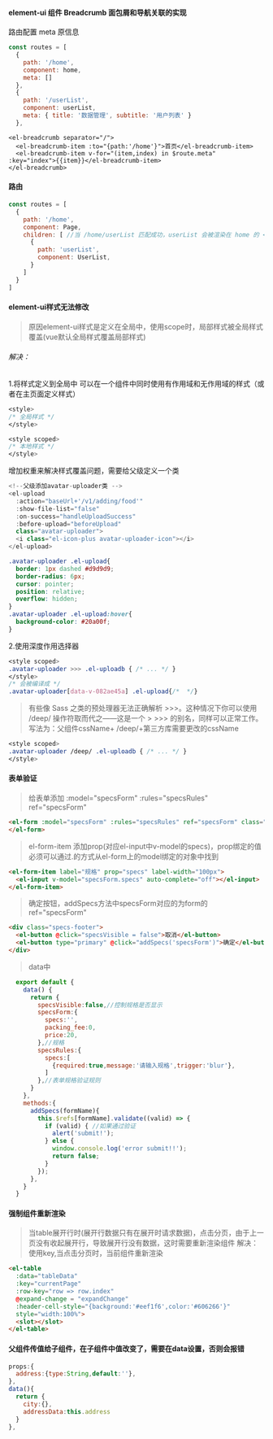 #### element-ui 组件 Breadcrumb 面包屑和导航关联的实现

路由配置 meta 原信息

```javascript
const routes = [
  {
    path: '/home',
    component: home,
    meta: []
  },
  {
    path: '/userList',
    component: userList,
    meta: { title: '数据管理', subtitle: '用户列表' }
  },
```

```
<el-breadcrumb separator="/">
  <el-breadcrumb-item :to="{path:'/home'}">首页</el-breadcrumb-item>
  <el-breadcrumb-item v-for="(item,index) in $route.meta" :key="index">{{item}}</el-breadcrumb-item>
</el-breadcrumb>
```

>

#### 路由

```javascript
const routes = [
  {
    path: '/home',
    component: Page,
    children: [ //当 /home/userList 匹配成功，userList 会被渲染在 home 的 <router-view> 中
      {
        path: 'userList',
        component: UserList,
      }
    ]
  }
]

```
#### element-ui样式无法修改
> 原因element-ui样式是定义在全局中，使用scope时，局部样式被全局样式覆盖(vue默认全局样式覆盖局部样式)
###### 解决：
1.将样式定义到全局中 可以在一个组件中同时使用有作用域和无作用域的样式（或者在主页面定义样式）
```css
<style>
/* 全局样式 */
</style>

<style scoped>
/* 本地样式 */
</style>
```
增加权重来解决样式覆盖问题，需要给父级定义一个类
```javascript
<!--父级添加avatar-uploader类 -->
<el-upload
  :action="baseUrl+'/v1/adding/food'"
  :show-file-list="false"
  :on-success="handleUploadSuccess"
  :before-upload="beforeUpload"
  class="avatar-uploader">
  <i class="el-icon-plus avatar-uploader-icon"></i>
</el-upload>
```
```css
.avatar-uploader .el-upload{
  border: 1px dashed #d9d9d9;
  border-radius: 6px;
  cursor: pointer;
  position: relative;
  overflow: hidden;
}
.avatar-uploader .el-upload:hover{
  background-color: #20a00f;
}
```
2.使用深度作用选择器 
```css
<style scoped>
.avatar-uploader >>> .el-uploadb { /* ... */ }
</style>
/* 会被编译成 */
.avatar-uploader[data-v-082ae45a] .el-upload{/*  */}
```
>有些像 Sass 之类的预处理器无法正确解析 >>>。这种情况下你可以使用 /deep/ 操作符取而代之——这是一个 > >>> 的别名，同样可以正常工作。
> 写法为：父组件cssName+ /deep/+第三方库需要更改的cssName 
```css
<style scoped>
.avatar-uploader /deep/ .el-uploadb { /* ... */ }
</style>
```

#### 表单验证
>给表单添加 :model="specsForm" :rules="specsRules" ref="specsForm"
```html
<el-form :model="specsForm" :rules="specsRules" ref="specsForm" class="demo-ruleForm">
</el-form>
```
>el-form-item 添加prop(对应el-input中v-model的specs)，prop绑定的值必须可以通过.的方式从el-form上的model绑定的对象中找到
```html
<el-form-item label="规格" prop="specs" label-width="100px">
  <el-input v-model="specsForm.specs" auto-complete="off"></el-input>
</el-form-item>
```
>确定按钮，addSpecs方法中specsForm对应的为form的ref="specsForm"
```html
<div class="specs-footer">
  <el-button @click="specsVisible = false">取消</el-button>
  <el-button type="primary" @click="addSpecs('specsForm')">确定</el-button>
</div>
```
>data中
```javascript
  export default {
    data() {
      return {
        specsVisible:false,//控制规格是否显示
        specsForm:{
          specs:'',
          packing_fee:0,
          price:20,
        },//规格
        specsRules:{
          specs:[
            {required:true,message:'请输入规格',trigger:'blur'},
          ]
        },//表单规格验证规则        
      }
    },
    methods:{
      addSpecs(formName){
        this.$refs[formName].validate((valid) => {
          if (valid) { //如果通过验证
            alert('submit!');
          } else {
            window.console.log('error submit!!');
            return false;
          }
        });
      },
    }
  }
```
#### 强制组件重新渲染
>当table展开行时(展开行数据只有在展开时请求数据)，点击分页，由于上一页没有收起展开行，导致展开行没有数据，这时需要重新渲染组件
>解决：使用key,当点击分页时，当前组件重新渲染
```html
<el-table
  :data="tableData"
  :key="currentPage"
  :row-key="row => row.index"
  @expand-change = "expandChange"
  :header-cell-style="{background:'#eef1f6',color:'#606266'}"
  style="width:100%">
  <slot></slot>
</el-table>
```
#### 父组件传值给子组件，在子组件中值改变了，需要在data设置，否则会报错
```javascript
props:{
  address:{type:String,default:''},
},
data(){
  return {
    city:{},
    addressData:this.address
  }
},
```